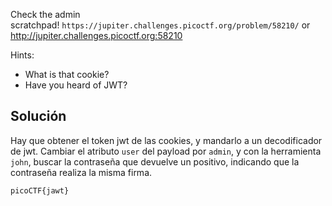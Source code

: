 Check the admin scratchpad! `https://jupiter.challenges.picoctf.org/problem/58210/` or http://jupiter.challenges.picoctf.org:58210

Hints:
- What is that cookie?
- Have you heard of JWT?

## Solución
Hay que obtener el token jwt de las cookies, y mandarlo a un decodificador de jwt. Cambiar el atributo `user` del payload por `admin`, y con la herramienta `john`, buscar la contraseña que devuelve un positivo, indicando que la contraseña realiza la misma firma.

`picoCTF{jawt}`